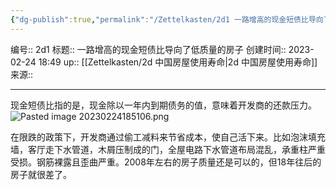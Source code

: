 ```yaml
---
{"dg-publish":true,"permalink":"/Zettelkasten/2d1 一路增高的现金短债比导向了低质量的房子/","dgPassFrontmatter":true}
---
```


编号:: 2d1
标题:: 一路增高的现金短债比导向了低质量的房子
创建时间:: 2023-02-24 18:49
up:: [[Zettelkasten/2d 中国房屋使用寿命\|2d 中国房屋使用寿命]]
来源:: 

---
现金短债比指的是，现金除以一年内到期债务的值，意味着开发商的还款压力。
![Pasted image 20230224185106.png](/img/user/attachment/Pasted%20image%2020230224185106.png)

在限跌的政策下，开发商通过偷工减料来节省成本，使自己活下来。比如泡沫填充墙，客厅走下水管道，木屑压制成的门，全屋电路下水管道布局混乱，承重柱严重受损。钢筋裸露且歪曲严重。2008年左右的房子质量还是可以的，但18年往后的房子就很差了。